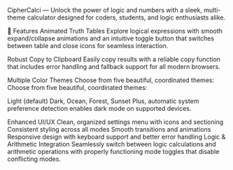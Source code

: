 
CipherCalci — Unlock the power of logic and numbers with a sleek, multi-theme calculator designed for coders, students, and logic enthusiasts alike.

🚀 Features
Animated Truth Tables
Explore logical expressions with smooth expand/collapse animations and an intuitive toggle button that switches between table and close icons for seamless interaction.

Robust Copy to Clipboard
Easily copy results with a reliable copy function that includes error handling and fallback support for all modern browsers.

Multiple Color Themes
Choose from five beautiful, coordinated themes:
Choose from five beautiful, coordinated themes:

Light (default)
Dark,
Ocean,
Forest,
Sunset
Plus, automatic system preference detection enables dark mode on supported devices.

Enhanced UI/UX
Clean, organized settings menu with icons and sectioning
Consistent styling across all modes
Smooth transitions and animations
Responsive design with keyboard support and better error handling
Logic & Arithmetic Integration
Seamlessly switch between logic calculations and arithmetic operations with properly functioning mode toggles that disable conflicting modes.

